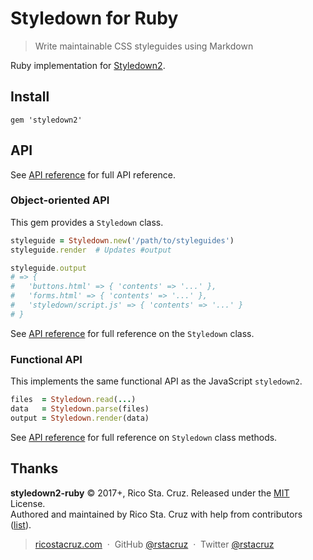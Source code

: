 # Styledown for Ruby

> Write maintainable CSS styleguides using Markdown

Ruby implementation for [Styledown2](https://github.com/styledown/styledown2).

## Install

```
gem 'styledown2'
```

## API

See [API reference](docs/api.md) for full API reference.

### Object-oriented API

This gem provides a `Styledown` class.

```rb
styleguide = Styledown.new('/path/to/styleguides')
styleguide.render  # Updates #output

styleguide.output
# => {
#   'buttons.html' => { 'contents' => '...' },
#   'forms.html' => { 'contents' => '...' },
#   'styledown/script.js' => { 'contents' => '...' }
# }
```

See [API reference](docs/api.md#styledown) for full reference on the `Styledown` class.

### Functional API

This implements the same functional API as the JavaScript `styledown2`.

```rb
files  = Styledown.read(...)
data   = Styledown.parse(files)
output = Styledown.render(data)
```

See [API reference](docs/api.md#class-methods) for full reference on `Styledown` class methods.

## Thanks

**styledown2-ruby** © 2017+, Rico Sta. Cruz. Released under the [MIT] License.<br>
Authored and maintained by Rico Sta. Cruz with help from contributors ([list][contributors]).

> [ricostacruz.com](http://ricostacruz.com) &nbsp;&middot;&nbsp;
> GitHub [@rstacruz](https://github.com/rstacruz) &nbsp;&middot;&nbsp;
> Twitter [@rstacruz](https://twitter.com/rstacruz)

[MIT]: http://mit-license.org/
[contributors]: http://github.com/styledown/styledown2-ruby/contributors
